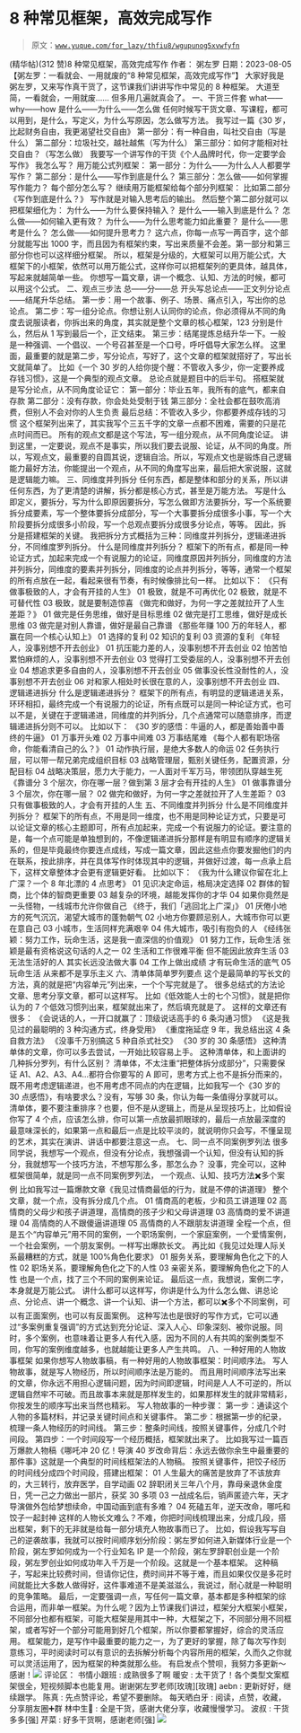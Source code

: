 # 8 种常见框架，高效完成写作

> 原文：[`www.yuque.com/for_lazy/thfiu8/wgupunog5xvwfyfn`](https://www.yuque.com/for_lazy/thfiu8/wgupunog5xvwfyfn)

<ne-h2 id="6116d892" data-lake-id="6116d892"><ne-heading-ext><ne-heading-anchor></ne-heading-anchor><ne-heading-fold></ne-heading-fold></ne-heading-ext><ne-heading-content><ne-text id="u064a0a70">(精华帖)(312 赞)8 种常见框架，高效完成写作</ne-text></ne-heading-content></ne-h2> <ne-p id="uf13368f3" data-lake-id="uf13368f3"><ne-text id="ubbfcc3b0">作者： 粥左罗</ne-text></ne-p> <ne-p id="ua9e3463b" data-lake-id="ua9e3463b"><ne-text id="ufe0a233a">日期：2023-08-05</ne-text></ne-p> <ne-p id="uc373de5f" data-lake-id="uc373de5f"><ne-text id="u93ab9042">【粥左罗：一看就会、一用就废的“8 种常见框架，高效完成写作”】</ne-text></ne-p> <ne-p id="u9ee3f257" data-lake-id="u9ee3f257"><ne-text id="ua589788e">大家好我是粥左罗，又来写作真干货了，这节课我们讲讲写作中常见的 8 种框架。</ne-text></ne-p> <ne-p id="u72643044" data-lake-id="u72643044"><ne-text id="u628afbdc">大道至简，一看就会，一用就废…… 但多用几遍就真会了。</ne-text></ne-p> <ne-p id="uc914c837" data-lake-id="uc914c837"><ne-text id="u81b99ac5">一、干货三件套</ne-text></ne-p> <ne-p id="u54a0f300" data-lake-id="u54a0f300"><ne-text id="u8d8a21d8">what——why——how</ne-text> <ne-text id="uf91ca433">是什么——为什么——怎么做</ne-text></ne-p> <ne-p id="u9c7a776d" data-lake-id="u9c7a776d"><ne-text id="uf57f1f05">任何时候写干货文章、写课程，都可以用到，是什么，写定义，为什么写原因，怎么做写方法。</ne-text></ne-p> <ne-p id="ub59b8b7e" data-lake-id="ub59b8b7e"><ne-text id="u6c686e3e">我写过一篇《30 岁，比起财务自由，我更渴望社交自由》</ne-text></ne-p> <ne-p id="ucf44ddb0" data-lake-id="ucf44ddb0"><ne-text id="uc396e6cd">第一部分：有一种自由，叫社交自由（写是什么）</ne-text></ne-p> <ne-p id="ub64b9bd5" data-lake-id="ub64b9bd5"><ne-text id="ucbff93d7">第二部分：垃圾社交，越社越焦（写为什么）</ne-text></ne-p> <ne-p id="uc4774e4d" data-lake-id="uc4774e4d"><ne-text id="ub13434c6">第三部分：如何才能相对社交自由？（写怎么做）</ne-text></ne-p> <ne-p id="u5160272c" data-lake-id="u5160272c"><ne-text id="u2aae7a4d">我要写一个讲写作的干货《个人品牌时代，你一定要学会写作》</ne-text></ne-p> <ne-p id="u6ed99f9a" data-lake-id="u6ed99f9a"><ne-text id="u0a0e38dc">我怎么写？</ne-text></ne-p> <ne-p id="u0a8c8a62" data-lake-id="u0a8c8a62"><ne-text id="u6c7ce6e3">用万能公式列框架：</ne-text></ne-p> <ne-p id="u80b358d5" data-lake-id="u80b358d5"><ne-text id="ub9b047a6">第一部分：为什么——为什么人人都要学写作？</ne-text></ne-p> <ne-p id="ua909611e" data-lake-id="ua909611e"><ne-text id="u8b8f8c2e">第二部分：是什么——写作到底是什么？</ne-text></ne-p> <ne-p id="ufc3d6188" data-lake-id="ufc3d6188"><ne-text id="uf3c20140">第三部分：怎么做——如何掌握写作能力？</ne-text></ne-p> <ne-p id="u334297a4" data-lake-id="u334297a4"><ne-text id="u26b67f17">每个部分怎么写？</ne-text></ne-p> <ne-p id="u77262788" data-lake-id="u77262788"><ne-text id="u46a11c97">继续用万能框架给每个部分列框架：</ne-text></ne-p> <ne-p id="u47ca3df5" data-lake-id="u47ca3df5"><ne-text id="ubf12dcb9">比如第二部分《写作到底是什么？》</ne-text></ne-p> <ne-p id="ue9fd6bc6" data-lake-id="ue9fd6bc6"><ne-text id="ube064d97">写作就是对输入思考后的输出。</ne-text></ne-p> <ne-p id="u8973730a" data-lake-id="u8973730a"><ne-text id="u44008179">然后整个第二部分就可以把框架细化为：</ne-text></ne-p> <ne-p id="ua5b1d789" data-lake-id="ua5b1d789"><ne-text id="uf3816481">为什么——为什么要保持输入？</ne-text></ne-p> <ne-p id="ua171dbef" data-lake-id="ua171dbef"><ne-text id="ud52b7704">是什么——输入到底是什么？</ne-text></ne-p> <ne-p id="uca2f4db6" data-lake-id="uca2f4db6"><ne-text id="ua2a2a0f1">怎么做——如何输入更有效？</ne-text></ne-p> <ne-p id="u088baf00" data-lake-id="u088baf00"><ne-text id="uddcf3325">为什么——为什么思考能力如此重要？</ne-text></ne-p> <ne-p id="u02f1c096" data-lake-id="u02f1c096"><ne-text id="uc3f77564">是什么——思考是什么？</ne-text></ne-p> <ne-p id="u240e1239" data-lake-id="u240e1239"><ne-text id="udc7b50cd">怎么做——如何提升思考力？</ne-text></ne-p> <ne-p id="u3cc67d3c" data-lake-id="u3cc67d3c"><ne-text id="u2ec68353">这六点，你每一点写一两百字，这个部分就能写出 1000 字，而且因为有框架约束，写出来质量不会差。第一部分和第三部分你也可以这样细分框架。</ne-text></ne-p> <ne-p id="ue416615e" data-lake-id="ue416615e"><ne-text id="u850998b8">所以，框架是分级的，大框架可以用万能公式，大框架下的小框架，依然可以用万能公式，这样你可以把框架列的更具体，越具体，写起来就越简单一些。</ne-text></ne-p> <ne-p id="ud1bdf536" data-lake-id="ud1bdf536"><ne-text id="u9dc4b239">你想写一篇文章，讲一个概念、认知、方法的时候，都可以用这个公式。</ne-text></ne-p> <ne-p id="ub741c8a0" data-lake-id="ub741c8a0"><ne-text id="u0576d060">二、观点三步法</ne-text></ne-p> <ne-p id="u59b08d6b" data-lake-id="u59b08d6b"><ne-text id="u88e9ac0c">总——分——总</ne-text></ne-p> <ne-p id="uee541c99" data-lake-id="uee541c99"><ne-text id="ud8af2f4e">开头写总论点——正文列分论点——结尾升华总结。</ne-text></ne-p> <ne-p id="uefb4404c" data-lake-id="uefb4404c"><ne-text id="u50e9cca5">第一步：用一个故事、例子、场景、痛点引入，写出你的总论点。</ne-text></ne-p> <ne-p id="u5761d23b" data-lake-id="u5761d23b"><ne-text id="u34365488">第二步：写一组分论点。你想让别人认同你的论点，你必须得从不同的角度去说服读者，你拆出来的角度，其实就是整个文章的核心框架，123 分别是什么，然后从 1 写到最后一个，正文结束。</ne-text></ne-p> <ne-p id="ubf920dad" data-lake-id="ubf920dad"><ne-text id="u2fbe9337">第三步：结尾提炼总结升华一下。一般是一种强调、一个倡议、一个号召甚至是一个口号，呼吁倡导大家怎么样。</ne-text></ne-p> <ne-p id="uf422ccce" data-lake-id="uf422ccce"><ne-text id="u12650a68">这里面，最重要的就是第二步，写分论点，写好了，这个文章的框架就搭好了，写出长文就简单了。</ne-text></ne-p> <ne-p id="u3fb9ec45" data-lake-id="u3fb9ec45"><ne-text id="u8e4e5a2b">比如《一个 30 岁的人给你提个醒：不管收入多少，你一定要养成存钱习惯》，这是一个典型的观点文章。</ne-text></ne-p> <ne-p id="ubcde244d" data-lake-id="ubcde244d"><ne-text id="u9a6f5e78">总论点就是题目中的后半句。</ne-text></ne-p> <ne-p id="u901267b0" data-lake-id="u901267b0"><ne-text id="u85639aaa">搭框架就是写分论点，从不同角度论证它：</ne-text></ne-p> <ne-p id="u5fc6aa17" data-lake-id="u5fc6aa17"><ne-text id="uff8ba9a0">第一部分：毕业五年，我所有的底气，都来自存款</ne-text></ne-p> <ne-p id="u5b98471d" data-lake-id="u5b98471d"><ne-text id="u3b7ca40c">第二部分：没有存款，你会处处受制于钱</ne-text></ne-p> <ne-p id="u8cf032b8" data-lake-id="u8cf032b8"><ne-text id="u4eb815ed">第三部分：全社会都在鼓吹高消费，但别人不会对你的人生负责</ne-text></ne-p> <ne-p id="u68aa5d6d" data-lake-id="u68aa5d6d"><ne-text id="uaa658135">最后总结：不管收入多少，你都要养成存钱的习惯</ne-text></ne-p> <ne-p id="u54adc127" data-lake-id="u54adc127"><ne-text id="ue9ccfa5f">这个框架列出来了，其实我写个三五千字的文章一点都不困难，需要的只是花点时间而已。</ne-text></ne-p> <ne-p id="u79ab3fe7" data-lake-id="u79ab3fe7"><ne-text id="u2da369fc">所有的观点文都是这个写法，写一组分观点，从不同角度论证。</ne-text></ne-p> <ne-p id="u1e45ed85" data-lake-id="u1e45ed85"><ne-text id="u6b5b322b">讲到这里，一定要说，观点不是事实，所以我们要去说服、论证，从不同的角度。所以，写观点文，最重要的自圆其说，逻辑自洽。所以，写观点文也是锻炼自己逻辑能力最好方法，你能提出一个观点，从不同的角度写出来，最后把大家说服，这就是逻辑能力嘛。</ne-text></ne-p> <ne-p id="u6c6d5f15" data-lake-id="u6c6d5f15"><ne-text id="u1b624c4d">三、同维度并列拆分</ne-text></ne-p> <ne-p id="ufc2565f6" data-lake-id="ufc2565f6"><ne-text id="u8411cfee">任何东西，都是整体和部分的关系，所以讲任何东西，为了更清楚的讲解，拆分都是核心方式，甚至是万能方法。</ne-text></ne-p> <ne-p id="u7bac22ba" data-lake-id="u7bac22ba"><ne-text id="uc04bc769">写是什么即定义，要拆分，写为什么即原因要拆分，写怎么做即方法要拆分，写一个系统要拆分成要素，写一个整体要拆分成部分，写一个大事要拆分成很多小事，写一个大阶段要拆分成很多小阶段，写一个总观点要拆分成很多分论点，等等。</ne-text></ne-p> <ne-p id="ubfaeb24f" data-lake-id="ubfaeb24f"><ne-text id="u2244d760">因此，拆分是搭建框架的关键。</ne-text></ne-p> <ne-p id="u3c1c1d4f" data-lake-id="u3c1c1d4f"><ne-text id="u8c970ceb">我把拆分方式概括为三种：同维度并列拆分，逻辑递进拆分，不同维度罗列拆分。</ne-text></ne-p> <ne-p id="u59d2d517" data-lake-id="u59d2d517"><ne-text id="u65523f93">什么是同维度并列拆分？</ne-text></ne-p> <ne-p id="u7de0f01a" data-lake-id="u7de0f01a"><ne-text id="ubad12a7a">框架下的所有点，都是同一种论证方式，加起来完成一个有说服力的论证，同维度原因并列拆分，同维度的方法并列拆分，同维度的要素并列拆分，同维度的论点并列拆分，等等，通常一个框架的所有点放在一起，看起来很有节奏，有时候像排比句一样。</ne-text></ne-p> <ne-p id="u28398466" data-lake-id="u28398466"><ne-text id="u87dadf3b">比如以下：</ne-text></ne-p> <ne-p id="u8154f663" data-lake-id="u8154f663"><ne-text id="uce857091">《只有做事极致的人，才会有开挂的人生》</ne-text></ne-p> <ne-p id="u6b3d9eb1" data-lake-id="u6b3d9eb1"><ne-text id="u5c3f98c8">01 极致，就是不可再优化</ne-text></ne-p> <ne-p id="u77eebc9b" data-lake-id="u77eebc9b"><ne-text id="u7f63a5bc">02 极致，就是不可替代性</ne-text></ne-p> <ne-p id="ua433e6f7" data-lake-id="ua433e6f7"><ne-text id="u10fe37f6">03 极致，就是要制造惊喜</ne-text></ne-p> <ne-p id="ue6fab709" data-lake-id="ue6fab709"><ne-text id="u14913e0e">《做完和做好，为何一字之差就拉开了人生差距？》</ne-text></ne-p> <ne-p id="ud96898f3" data-lake-id="ud96898f3"><ne-text id="u8f1842d6">01 做完是任务思维，做好是目标思维</ne-text></ne-p> <ne-p id="u0726f95f" data-lake-id="u0726f95f"><ne-text id="ue19ee32d">02 做完是打工思维，做好是成长思维</ne-text></ne-p> <ne-p id="uf04c587b" data-lake-id="uf04c587b"><ne-text id="udf52015c">03 做完是对别人靠谱，做好是最自己靠谱</ne-text></ne-p> <ne-p id="u944c393d" data-lake-id="u944c393d"><ne-text id="u4d58517c">《那些年赚 100 万的年轻人，都赢在同一个核心认知上》</ne-text></ne-p> <ne-p id="u68e66fc6" data-lake-id="u68e66fc6"><ne-text id="uc7676cb7">01 选择的复利</ne-text></ne-p> <ne-p id="u4385046f" data-lake-id="u4385046f"><ne-text id="uf3d4986d">02 知识的复利</ne-text></ne-p> <ne-p id="u77dea58d" data-lake-id="u77dea58d"><ne-text id="ub15ea178">03 资源的复利</ne-text></ne-p> <ne-p id="u777e28b8" data-lake-id="u777e28b8"><ne-text id="u907ae317">《年轻人，没事别想不开去创业》</ne-text></ne-p> <ne-p id="u00f55cac" data-lake-id="u00f55cac"><ne-text id="u0067050e">01 抗压能力差的人，没事别想不开去创业</ne-text></ne-p> <ne-p id="ucc0629d1" data-lake-id="ucc0629d1"><ne-text id="ua2df13a5">02 怕苦怕累怕麻烦的人，没事别想不开去创业</ne-text></ne-p> <ne-p id="uf7a00fe5" data-lake-id="uf7a00fe5"><ne-text id="u02cced9c">03 觉得打工受委屈的人，没事别想不开去创业</ne-text></ne-p> <ne-p id="uf5f4cd9a" data-lake-id="uf5f4cd9a"><ne-text id="uf6f0da98">04 想追求更多自由的人，没事别想不开去创业</ne-text></ne-p> <ne-p id="uab4c9071" data-lake-id="uab4c9071"><ne-text id="ua453a293">05 做事没长性没耐性的人，没事别想不开去创业</ne-text></ne-p> <ne-p id="ub4960837" data-lake-id="ub4960837"><ne-text id="uec3ec11c">06 对和家人相处时长很在意的人，没事别想不开去创业</ne-text></ne-p> <ne-p id="u151a3e9f" data-lake-id="u151a3e9f"><ne-text id="ue785618d">四、逻辑递进拆分</ne-text></ne-p> <ne-p id="u293ad235" data-lake-id="u293ad235"><ne-text id="ub062afb5">什么是逻辑递进拆分？</ne-text></ne-p> <ne-p id="u3848c467" data-lake-id="u3848c467"><ne-text id="ue4349e9d">框架下的所有点，有明显的逻辑递进关系，环环相扣，最终完成一个有说服力的论证，所有点既可以是同一种论证方式，也可以不是，关键在于逻辑递进，同维度的并列拆分，几个点通常可以随意排序，而逻辑递进拆分则不可以。</ne-text></ne-p> <ne-p id="u02d7f31f" data-lake-id="u02d7f31f"><ne-text id="ue39b9d84">比如以下：</ne-text></ne-p> <ne-p id="uc3284617" data-lake-id="uc3284617"><ne-text id="u441f859e">《30 岁的感悟：牛逼的人，都是善始善中善终的牛逼》</ne-text></ne-p> <ne-p id="ud0c17e3b" data-lake-id="ud0c17e3b"><ne-text id="u1595fd4c">01 万事开头难</ne-text></ne-p> <ne-p id="u988ebaed" data-lake-id="u988ebaed"><ne-text id="ufd3d32e9">02 万事中间难</ne-text></ne-p> <ne-p id="u06b704d4" data-lake-id="u06b704d4"><ne-text id="u30202149">03 万事结尾难</ne-text></ne-p> <ne-p id="u379f4d77" data-lake-id="u379f4d77"><ne-text id="u5a3e60de">《每个人都有职场宿命，你能看清自己的么？》</ne-text></ne-p> <ne-p id="uba655378" data-lake-id="uba655378"><ne-text id="u364eb97b">01 动作执行层，是绝大多数人的命运</ne-text></ne-p> <ne-p id="u84d3dbeb" data-lake-id="u84d3dbeb"><ne-text id="u77ac5615">02 任务执行层，可以带一帮兄弟完成组织目标</ne-text></ne-p> <ne-p id="u15ef7413" data-lake-id="u15ef7413"><ne-text id="u5b14818a">03 战略管理层，甄别关键任务，配置资源，分配目标</ne-text></ne-p> <ne-p id="ud22c0ec3" data-lake-id="ud22c0ec3"><ne-text id="u46e9a153">04 战略决策层，愿力大于能力，一人面对千军万马，带领团队穿越生死</ne-text></ne-p> <ne-p id="u67d504cb" data-lake-id="u67d504cb"><ne-text id="u9149a743">《靠谱分 3 个层次，你在哪一层？做到第 3 层才会有开挂的人生》</ne-text></ne-p> <ne-p id="u710adca9" data-lake-id="u710adca9"><ne-text id="ucec2dd7c">01 做事靠谱分 3 个层次，你在哪一层？</ne-text></ne-p> <ne-p id="ua10b04a2" data-lake-id="ua10b04a2"><ne-text id="uc4fe7e7a">02 做完和做好，为何一字之差就拉开了人生差距？</ne-text></ne-p> <ne-p id="u8fb24076" data-lake-id="u8fb24076"><ne-text id="u874684c2">03 只有做事极致的人，才会有开挂的人生</ne-text></ne-p> <ne-p id="ubf0d1ec7" data-lake-id="ubf0d1ec7"><ne-text id="u731f0ef3">五、不同维度并列拆分</ne-text></ne-p> <ne-p id="u8dbf384b" data-lake-id="u8dbf384b"><ne-text id="u7faa1a9a">什么是不同维度并列拆分？</ne-text></ne-p> <ne-p id="u4083d72d" data-lake-id="u4083d72d"><ne-text id="u84b231ab">框架下的所有点，不用是同一维度，也不用是同种论证方式，只要是可以论证文章的核心主题即可，所有点加起来，完成一个有说服力的论证。要注意的是，每一个点可能是单独想到的，不像逻辑递进拆分那样是有明显有顺序的逻辑关系的，但是毕竟最终你要连点成线，写成一篇文章，因此这些点你要发掘他们的内在联系，按此排序，并在具体写作时体现其中的逻辑，并做好过渡，每一点承上启下，这样文章整体才会更有逻辑更好看。</ne-text></ne-p> <ne-p id="ub0499d38" data-lake-id="ub0499d38"><ne-text id="u5261cab0">比如以下：</ne-text></ne-p> <ne-p id="u6890768a" data-lake-id="u6890768a"><ne-text id="u75dbf796">《我为什么建议你留在北上广深？一个 8 年北漂的 4 点思考》</ne-text></ne-p> <ne-p id="u2f188d65" data-lake-id="u2f188d65"><ne-text id="u1f10e461">01 见识决定命运，格局决定选择</ne-text></ne-p> <ne-p id="u5a8a5c98" data-lake-id="u5a8a5c98"><ne-text id="uaeb9256c">02 群体的智商，比个体的智商更重要</ne-text></ne-p> <ne-p id="ua9ac1c51" data-lake-id="ua9ac1c51"><ne-text id="uf05d066c">03 越复杂的环境，越能发挥你的才华</ne-text></ne-p> <ne-p id="ud527e71d" data-lake-id="ud527e71d"><ne-text id="u315f78e9">04 如果你竟然是一头怪物，一线城市允许你做自己</ne-text></ne-p> <ne-p id="udb9a160c" data-lake-id="udb9a160c"><ne-text id="u980c481a">《终于，我们「逃回北上广深」》</ne-text></ne-p> <ne-p id="u7c2a163a" data-lake-id="u7c2a163a"><ne-text id="udf00b505">01 厌倦小地方的死气沉沉，渴望大城市的蓬勃朝气</ne-text></ne-p> <ne-p id="u56bd6df7" data-lake-id="u56bd6df7"><ne-text id="ub9250a2a">02 小地方你要顾忌别人，大城市你可以更在意自己</ne-text></ne-p> <ne-p id="u1d3cc42c" data-lake-id="u1d3cc42c"><ne-text id="u23829fcb">03 小城市，生活同样充满艰辛</ne-text></ne-p> <ne-p id="u77c8de73" data-lake-id="u77c8de73"><ne-text id="u43ad5910">04 伟大城市，吸引有抱负的人</ne-text></ne-p> <ne-p id="u22848c6a" data-lake-id="u22848c6a"><ne-text id="u03c7c9e5">《经纬张颖：努力工作，玩命生活，这是我一直深信的价值观》</ne-text></ne-p> <ne-p id="ue7f84eac" data-lake-id="ue7f84eac"><ne-text id="u25599509">01</ne-text> <ne-text id="ud3c07422">努力工作，玩命生活</ne-text> <ne-text id="u681c4e1b">张颖是最有资格说这句话的人之一</ne-text></ne-p> <ne-p id="u4852dcbe" data-lake-id="u4852dcbe"><ne-text id="u1c348534">02</ne-text> <ne-text id="u95c268f9">生活和工作很难平衡</ne-text> <ne-text id="u7a7c0cf1">但不能因此放弃生活</ne-text></ne-p> <ne-p id="u6f44b9c7" data-lake-id="u6f44b9c7"><ne-text id="u44e8292a">03</ne-text> <ne-text id="u9ee641ea">无法生活好的人</ne-text> <ne-text id="uf5014044">其实长远没法做大事</ne-text></ne-p> <ne-p id="uc0d1059c" data-lake-id="uc0d1059c"><ne-text id="ufd799304">04</ne-text> <ne-text id="u64843107">工作上做出成绩</ne-text> <ne-text id="u225e7d2a">才有玩命生活的底气</ne-text></ne-p> <ne-p id="u34b8d955" data-lake-id="u34b8d955"><ne-text id="ucf9be8eb">05</ne-text> <ne-text id="u0cf889b2">玩命生活</ne-text> <ne-text id="u26ac4e36">从来都不是享乐主义</ne-text></ne-p> <ne-p id="u30593d86" data-lake-id="u30593d86"><ne-text id="u4f31c2b9">六、清单体简单罗列要点</ne-text></ne-p> <ne-p id="u56e71bc9" data-lake-id="u56e71bc9"><ne-text id="ub0a6d43b">这个是最简单的写长文的方法，真的就是把“内容单元”列出来，一个个写完就是了。</ne-text></ne-p> <ne-p id="u0ca12123" data-lake-id="u0ca12123"><ne-text id="ubd4c1f19">很多总结式的方法论文章、思考分享文章，都可以这样写。</ne-text></ne-p> <ne-p id="u9cf7d409" data-lake-id="u9cf7d409"><ne-text id="uac3afaf3">比如《低效能人士的七个习惯》，就是把你认为的 7 个低效习惯列出来，框架就出来了，然后填充就是了。</ne-text></ne-p> <ne-p id="u7200e502" data-lake-id="u7200e502"><ne-text id="uefd8397c">这样的文章还有很多：</ne-text></ne-p> <ne-p id="ub138933b" data-lake-id="ub138933b"><ne-text id="u9d2a4a54">《会说话的人，一开口就赢了：顶级说话高手的 6 条沟通习惯》</ne-text></ne-p> <ne-p id="u77516a88" data-lake-id="u77516a88"><ne-text id="u0c191c89">《这是我见过的最聪明的 3 种沟通方式，终身受用》</ne-text></ne-p> <ne-p id="u7656549b" data-lake-id="u7656549b"><ne-text id="ua62e4f77">《重度拖延症 9 年，我总结出这 4 条自救方法》</ne-text></ne-p> <ne-p id="ucbd12845" data-lake-id="ucbd12845"><ne-text id="u8bd4390c">《没事千万别搞这 5 种自杀式社交》</ne-text></ne-p> <ne-p id="u090f1d23" data-lake-id="u090f1d23"><ne-text id="u5e4d4324">《30 岁的 30 条感悟》</ne-text></ne-p> <ne-p id="u6f95ada1" data-lake-id="u6f95ada1"><ne-text id="u8e68b452">这种清单体的文章，你可以多去尝试，一开始比较容易上手。</ne-text></ne-p> <ne-p id="u7cba8204" data-lake-id="u7cba8204"><ne-text id="u90d01637">这种清单体，和上面讲的几种拆分罗列，有什么区别？</ne-text></ne-p> <ne-p id="ue56e94ce" data-lake-id="ue56e94ce"><ne-text id="u4854a66e">清单体，不太注重“把整体拆分成部分”，只需要保证 A1、A2、A3、A4…都符合你要写的 A 即可，思考方式上也不是拆分而来的，既不用考虑逻辑递进，也不用考虑不同点的内在逻辑，比如我写一个《30 岁的 30 点感悟》，有啥要求么？没有，写够 30 条，你认为每一条值得分享就可以。</ne-text></ne-p> <ne-p id="u66119137" data-lake-id="u66119137"><ne-text id="u9e6a96a9">清单体，要不要注重排序？也要，但不是从逻辑上，而是从呈现技巧上，比如假设你写了 4 个点，应该怎么排，你可以第一点放最抓眼球的，最后一点放最深度的最意味深长的，如果第一点和最后一点是比较平淡的，就说明你只会写，不懂呈现的艺术，其实在演讲、讲话中都要注意这一点。</ne-text></ne-p> <ne-p id="u23682179" data-lake-id="u23682179"><ne-text id="u9b11811b">七、同一点不同案例罗列法</ne-text></ne-p> <ne-p id="ud5076210" data-lake-id="ud5076210"><ne-text id="u6b241d78">很多同学说，我想写一个观点，但没有分论点，我想强调一个认知，但没有认知的拆分，我就想写一个技巧方法，不想写那么多，那怎么办？</ne-text></ne-p> <ne-p id="u2abea480" data-lake-id="u2abea480"><ne-text id="ubb0f33f5">没事，完全可以，这种框架很简单，就是同一点不同案例罗列法，</ne-text></ne-p> <ne-p id="u13881ab3" data-lake-id="u13881ab3"><ne-text id="u385f8944">一个观点、认知、技巧方法✖️多个案例</ne-text></ne-p> <ne-p id="u4a6b1040" data-lake-id="u4a6b1040"><ne-text id="uf962a806">比如我写过一篇爆款文章《我见过情商最低的行为，就是不停的讲道理》</ne-text></ne-p> <ne-p id="uf9630628" data-lake-id="uf9630628"><ne-text id="u0eb94824">整个文章，就一个点，没有拆分成几个点。</ne-text></ne-p> <ne-p id="ubc8a28d9" data-lake-id="ubc8a28d9"><ne-text id="u53c48eed">01 情商高的老板，少和员工讲道理</ne-text></ne-p> <ne-p id="u553f22ad" data-lake-id="u553f22ad"><ne-text id="u3f620152">02 高情商的父母少和孩子讲道理，高情商的孩子少和父母讲道理</ne-text></ne-p> <ne-p id="ub4c19d35" data-lake-id="ub4c19d35"><ne-text id="udf15211e">03 高情商的爱不讲道理</ne-text></ne-p> <ne-p id="u17b35c07" data-lake-id="u17b35c07"><ne-text id="ucea5d041">04 高情商的人不跟傻逼讲道理</ne-text></ne-p> <ne-p id="u4112c83f" data-lake-id="u4112c83f"><ne-text id="u7f4fe798">05 高情商的人不跟朋友讲道理</ne-text></ne-p> <ne-p id="uf10b52a5" data-lake-id="uf10b52a5"><ne-text id="u12012db7">全程一个点，但是五个“内容单元”用不同的案例，一个职场案例，一个家庭案例，一个爱情案例，一个社会案例，一个朋友案例。一样写出爆款长文。</ne-text></ne-p> <ne-p id="ub0d1aaa1" data-lake-id="ub0d1aaa1"><ne-text id="uacae80c2">再比如《我见过处理人际关系最糟糕的方式，就是 100%角色化要求》</ne-text></ne-p> <ne-p id="u75b280f6" data-lake-id="u75b280f6"><ne-text id="u9af890f5">01 服务关系，要理解角色化之下的人性</ne-text></ne-p> <ne-p id="u2d215650" data-lake-id="u2d215650"><ne-text id="u6a70cea9">02 职场关系，要理解角色化之下的人性</ne-text></ne-p> <ne-p id="u99a5c655" data-lake-id="u99a5c655"><ne-text id="ua8834248">03 亲密关系，要理解角色化之下的人性</ne-text></ne-p> <ne-p id="u291f3c31" data-lake-id="u291f3c31"><ne-text id="u4cfbe80a">也是一个点，找了三个不同的案例来论证。</ne-text></ne-p> <ne-p id="u0688e733" data-lake-id="u0688e733"><ne-text id="u00188315">最后这一点，我想说，案例二字，本身就是万能公式。</ne-text></ne-p> <ne-p id="u891af5b3" data-lake-id="u891af5b3"><ne-text id="u91e6a422">讲什么都可以这样写，你讲是什么为什么怎么做、讲总论点、分论点、讲一个概念、讲一个认知、讲一个方法，都可以✖️多个不同案例，可以有正面案例，也可以有反面案例。</ne-text></ne-p> <ne-p id="ud45dcaad" data-lake-id="ud45dcaad"><ne-text id="ub36219e7">这种写法也是很好的写作方式，它可以通过“多案例重复强调”的方式达到充分论证、深入人心、印象深刻、被你说服。同时，多个案例，也意味着让更多人有代入感，因为不同的人有共鸣的案例类型不同，你写的案例维度越多，也就越能让更多人产生共鸣。</ne-text></ne-p> <ne-p id="u66e86aab" data-lake-id="u66e86aab"><ne-text id="uda24522a">八、一种好用的人物故事框架</ne-text></ne-p> <ne-p id="u3318ed5a" data-lake-id="u3318ed5a"><ne-text id="u35f8108a">如果你想写人物故事稿，有一种好用的人物故事框架：时间顺序法。</ne-text></ne-p> <ne-p id="u2bb699ef" data-lake-id="u2bb699ef"><ne-text id="ub5a38e08">写人物故事，就是写人物经历，所以时间顺序法是万能的。</ne-text></ne-p> <ne-p id="u364f2550" data-lake-id="u364f2550"><ne-text id="u6f1168b2">而且用时间顺序法写出来的文章，你永远不用担心逻辑问题，因为时间即逻辑，时间是人人不可逆的，所以逻辑自然牢不可破。而且故事本来就是那样发生的，如果那样发生的就非常精彩，你按发生的顺序写出来当然也精彩。</ne-text></ne-p> <ne-p id="u00f2936a" data-lake-id="u00f2936a"><ne-text id="u97de5e9d">写人物故事的一种步骤：</ne-text></ne-p> <ne-p id="u0c3eb7d3" data-lake-id="u0c3eb7d3"><ne-text id="u94b5c1af">第一步：通读这个人物的多篇材料，并记录关键时间点和关键事件。</ne-text></ne-p> <ne-p id="u5aba94de" data-lake-id="u5aba94de"><ne-text id="uc5d50e12">第二步：根据第一步的纪录，梳理一条人物经历的时间线。</ne-text></ne-p> <ne-p id="u119f00a3" data-lake-id="u119f00a3"><ne-text id="udb3e88e0">第三步：整条时间线，按照关键事件，分成几个时间段。</ne-text></ne-p> <ne-p id="uf6b6ad9d" data-lake-id="uf6b6ad9d"><ne-text id="ucc8e92e1">第四步：一个时间段写一个经历概括，框架就出来了。</ne-text></ne-p> <ne-p id="u7931fe94" data-lake-id="u7931fe94"><ne-text id="u36abd8e9">比如我写过一篇百万爆款人物稿《哪吒冲 20 亿！导演 40 岁改命背后：永远去做你余生中最重要的那件事》这就是一个典型的时间线框架法的人物稿。</ne-text></ne-p> <ne-p id="uaef2915b" data-lake-id="uaef2915b"><ne-text id="u01bc6d2c">按照关键事件，把饺子经历的时间线分成四个时间段，搭建出框架：</ne-text></ne-p> <ne-p id="u6f14ae46" data-lake-id="u6f14ae46"><ne-text id="u146871aa">01 人生最大的痛苦是放弃了不该放弃的，大三转行，放弃医学，自学动画</ne-text></ne-p> <ne-p id="u5274cd8e" data-lake-id="u5274cd8e"><ne-text id="u6647d70c">02 辞职闭关三年八个月，靠母亲退休金度日，凭一己之力做出一部片，获奖 30 多项</ne-text></ne-p> <ne-p id="u22e72c31" data-lake-id="u22e72c31"><ne-text id="ud0fc3467">03 一战成名后，销声匿迹六年，天才导演做外包给梦想续命，中国动画到底有多难？</ne-text></ne-p> <ne-p id="u8a244a7e" data-lake-id="u8a244a7e"><ne-text id="u30cdf275">04 死磕五年，逆天改命，哪吒和饺子一起封神</ne-text></ne-p> <ne-p id="u785322a1" data-lake-id="u785322a1"><ne-text id="u663477f0">这样的人物长文难么？不难，你把时间线梳理出来，分成几段，搭出框架，剩下的无非就是给每一部分填充人物故事而已了。</ne-text></ne-p> <ne-p id="u1e7a67bb" data-lake-id="u1e7a67bb"><ne-text id="ueb549f43">比如，假设我写写自己的逆袭故事，我就可以按时间顺序划分阶段：粥左罗如何进入新媒体行业是一个阶段，粥左罗如何成为一个行业知名 IP 是一个阶段，粥左罗辞职创业是一个阶段，粥左罗创业如何成功年入千万是一个阶段。这就是一个基本框架。</ne-text></ne-p> <ne-p id="ubd828bd8" data-lake-id="ubd828bd8"><ne-text id="u65276905">这种稿子，写起来比较费时间，但请你记住，费时间并不等于难，而且如果仅仅是多花时间就能比大多数人做得好，这件事难道不是美滋滋么，我说过，耐心就是一种聪明的竞争策略。</ne-text></ne-p> <ne-p id="u7fc4c708" data-lake-id="u7fc4c708"><ne-text id="u3dcb881e">最后，一定要强调一点，写任何一篇文章，基本都是多种框架的综合运用，而非单一框架。为什么呢？因为上节课我们讲过，框架分大框架小框架，不同部分也都有框架，可能大框架是用其中一种，大框架之下，不同部分用不同框架，或者写好一个部分可能用到好几个框架，所以你要都掌握好，综合的灵活应用。</ne-text></ne-p> <ne-p id="uff0e7bea" data-lake-id="uff0e7bea"><ne-text id="uef0e5609">框架能力，是写作中最重要的能力之一，为了更好的掌握，除了每次写作刻意练习，平时阅读时可以有意识的去拆解分析每个内容所用的框架，久而久之你就可以灵活运用了，因为框架的种类就那么些。</ne-text></ne-p> <ne-p id="u7221a64e" data-lake-id="u7221a64e"><ne-text id="u4a76362c">有启发点个赞呗，我努力多更新～ 感谢！</ne-text><ne-card data-card-name="image" data-card-type="inline" id="tU72n" data-event-boundary="card">![](img/afe24d9197648d7614c8fb0ed7c8ed82.png)  <ne-hole id="u8ba3eb58" data-lake-id="u8ba3eb58"><ne-card data-card-name="hr" data-card-type="block" id="tMoqT" data-event-boundary="card"><ne-p id="ubdb9e444" data-lake-id="ubdb9e444"><ne-text id="u26c9cdbd">评论区：</ne-text></ne-p> <ne-p id="u285f361c" data-lake-id="u285f361c"><ne-text id="ucc202370">书情小跟班 : 成熟很多了啊</ne-text> <ne-text id="u68c2076a">暖安 : 太干货了！各个类型文案框架很全，短视频脚本也能复用。谢谢粥左罗老师[玫瑰][玫瑰]</ne-text> <ne-text id="u2c52992e">aebn : 更新好好，继续跟学。</ne-text> <ne-text id="u1609bac4">陈真 : 先点赞评论，希望不要删除。</ne-text> <ne-text id="u0b6cded6">每天晒白牙 : 阅读，点赞，收藏，分享朋友圈➕群</ne-text> <ne-text id="u53924f1a">林中生🍃 : 全是干货，感谢大佬分享，收藏慢慢学习。</ne-text> <ne-text id="u19aff5d5">波叔 : 干货多多[强]</ne-text> <ne-text id="uf7846189">芹菜 : 好多干货啊，感谢老师[强]</ne-text></ne-p> <ne-p id="uaeb2d35e" data-lake-id="uaeb2d35e"><ne-card data-card-name="image" data-card-type="inline" id="doium" data-event-boundary="card">![](img/894d30a529e7c37bcd3392323c99941c.png)  <ne-hole id="u6c608e31" data-lake-id="u6c608e31"><ne-card data-card-name="hr" data-card-type="block" id="BysFL" data-event-boundary="card"></ne-card></ne-hole></ne-card></ne-p></ne-card></ne-hole></ne-card></ne-p>